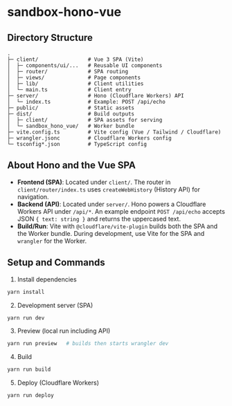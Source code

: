 # sandbox-hono-vue


## Directory Structure

```text
.
├─ client/                # Vue 3 SPA (Vite)
│  ├─ components/ui/...   # Reusable UI components
│  ├─ router/             # SPA routing
│  ├─ views/              # Page components
│  ├─ lib/                # Client utilities
│  └─ main.ts             # Client entry
├─ server/                # Hono (Cloudflare Workers) API
│  └─ index.ts            # Example: POST /api/echo
├─ public/                # Static assets
├─ dist/                  # Build outputs
│  ├─ client/             # SPA assets for serving
│  └─ sandbox_hono_vue/   # Worker bundle
├─ vite.config.ts         # Vite config (Vue / Tailwind / Cloudflare)
├─ wrangler.jsonc         # Cloudflare Workers config
└─ tsconfig*.json         # TypeScript config
```


## About Hono and the Vue SPA

- **Frontend (SPA)**: Located under `client/`. The router in `client/router/index.ts` uses `createWebHistory` (History API) for navigation.
- **Backend (API)**: Located under `server/`. Hono powers a Cloudflare Workers API under `/api/*`. An example endpoint `POST /api/echo` accepts JSON `{ text: string }` and returns the uppercased text.
- **Build/Run**: Vite with `@cloudflare/vite-plugin` builds both the SPA and the Worker bundle. During development, use Vite for the SPA and `wrangler` for the Worker.


## Setup and Commands

1. Install dependencies

```bash
yarn install
```

2. Development server (SPA)

```bash
yarn run dev
```

3. Preview (local run including API)

```bash
yarn run preview   # builds then starts wrangler dev
```

4. Build

```bash
yarn run build
```

5. Deploy (Cloudflare Workers)

```bash
yarn run deploy
```